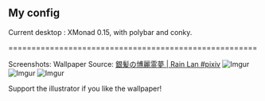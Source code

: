 ## My config
Current desktop : XMonad 0.15, with polybar and conky.

======================================================

Screenshots:
Wallpaper Source: [銀髪の博麗霊夢 | Rain Lan #pixiv](https://www.pixiv.net/member_illust.php?illust_id=34871417&mode=medium)
![Imgur](https://i.imgur.com/RYawbVW.png)
![Imgur](https://i.imgur.com/AEb81qo.png)
![Imgur](https://i.imgur.com/He7LrC5.png)

Support the illustrator if you like the wallpaper!
